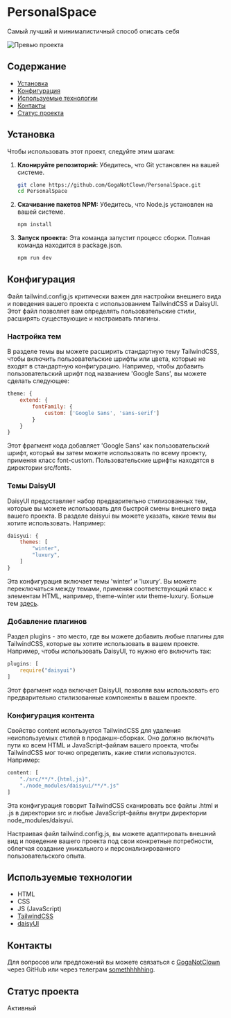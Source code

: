 # PersonalSpace

Самый лучший и минималистичный способ описать себя

![Превью проекта](https://i.postimg.cc/d0stfX4M/image.png)

## Содержание

- [Установка](#установка)
- [Конфигурация](#конфигурация)
- [Используемые технологии](#используемые-технологии)
- [Контакты](#контакты)
- [Статус проекта](#статус-проекта)

## Установка

Чтобы использовать этот проект, следуйте этим шагам:

1. **Клонируйте репозиторий:**
   Убедитесь, что Git установлен на вашей системе.
   ```bash
   git clone https://github.com/GogaNotClown/PersonalSpace.git
   cd PersonalSpace
   ```

2. **Скачивание пакетов NPM:**
   Убедитесь, что Node.js установлен на вашей системе.
   ```bash
   npm install
   ```

3. **Запуск проекта:**
   Эта команда запустит процесс сборки. Полная команда находится в package.json.
   ```bash
   npm run dev
   ```

## Конфигурация

Файл tailwind.config.js критически важен для настройки внешнего вида и поведения вашего проекта с использованием
TailwindCSS и DaisyUI. Этот файл позволяет вам определять пользовательские стили, расширять существующие и настраивать
плагины.

### Настройка тем

В разделе темы вы можете расширить стандартную тему TailwindCSS, чтобы включить пользовательские шрифты или цвета,
которые не входят в стандартную конфигурацию. Например, чтобы добавить пользовательский шрифт под названием 'Google
Sans', вы можете сделать следующее:

```js
theme: {
    extend: {
        fontFamily: {
            custom: ['Google Sans', 'sans-serif']
        }
    }
}
```

Этот фрагмент кода добавляет 'Google Sans' как пользовательский шрифт, который вы затем можете использовать по всему
проекту, применяя класс font-custom. Пользовательские шрифты находятся в директории src/fonts.

### Темы DaisyUI

DaisyUI предоставляет набор предварительно стилизованных тем, которые вы можете использовать для быстрой смены внешнего
вида вашего проекта. В разделе daisyui вы можете указать, какие темы вы хотите использовать. Например:

```js
daisyui: {
    themes: [
        "winter",
        "luxury",
    ]
}
```

Эта конфигурация включает темы 'winter' и 'luxury'. Вы можете переключаться между темами, применяя соответствующий класс
к элементам HTML, например, theme-winter или theme-luxury. Больше тем [здесь](https://daisyui.com/docs/themes/).

### Добавление плагинов

Раздел plugins - это место, где вы можете добавить любые плагины для TailwindCSS, которые вы хотите использовать
в вашем проекте. Например, чтобы использовать DaisyUI, то нужно его включить так:

```js
plugins: [
    require("daisyui")
]
```

Этот фрагмент кода включает DaisyUI, позволяя вам использовать его предварительно стилизованные компоненты в вашем
проекте.

### Конфигурация контента

Свойство content используется TailwindCSS для удаления неиспользуемых стилей в продакшн-сборках. Оно должно включать
пути ко всем HTML и JavaScript-файлам вашего проекта, чтобы TailwindCSS мог точно определить, какие стили используются.
Например:

```js
content: [
    "./src/**/*.{html,js}",
    "./node_modules/daisyui/**/*.js"
]
```

Эта конфигурация говорит TailwindCSS сканировать все файлы .html и .js в директории src и любые JavaScript-файлы внутри
директории node_modules/daisyui.

Настраивая файл tailwind.config.js, вы можете адаптировать внешний вид и поведение вашего проекта под свои конкретные
потребности, облегчая создание уникального и персонализированного пользовательского опыта.

## Используемые технологии

- HTML
- CSS
- JS (JavaScript)
- [TailwindCSS](https://tailwindcss.com/)
- [daisyUI](https://daisyui.com/)

## Контакты

Для вопросов или предложений вы можете связаться с [GogaNotClown](https://github.com/GogaNotClown/) через GitHub или
через телеграм [somethhhhhing](https://t.me/somethhhhhing).

## Статус проекта

Активный